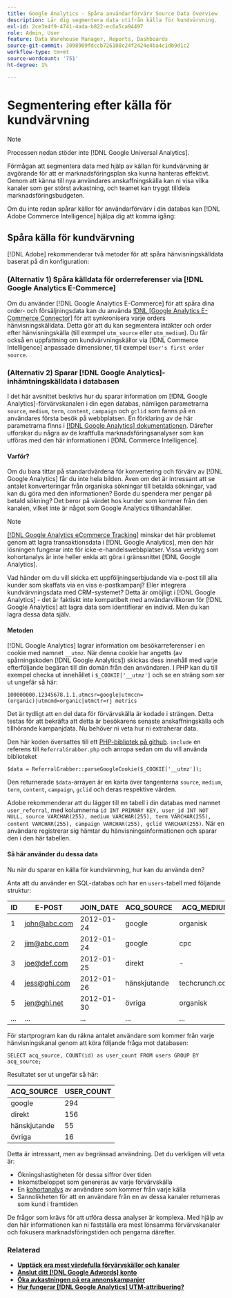 ```yaml
---
title: Google Analytics - Spåra användarförvärv Source Data Overview
description: Lär dig segmentera data utifrån källa för kundvärvning.
exl-id: 2ce3e4f9-4741-4ada-b822-ec6a5ca94497
role: Admin, User
feature: Data Warehouse Manager, Reports, Dashboards
source-git-commit: 3098909fdccb726108c24f2424e4ba4c1db9d1c2
workflow-type: tm+mt
source-wordcount: '751'
ht-degree: 1%

---
```


# Segmentering efter källa för kundvärvning

>[!NOTE]
>
>Processen nedan stöder inte [!DNL Google Universal Analytics].

Förmågan att segmentera data med hjälp av källan för kundvärvning är avgörande för att er marknadsföringsplan ska kunna hanteras effektivt. Genom att känna till nya användares anskaffningskälla kan ni visa vilka kanaler som ger störst avkastning, och teamet kan tryggt tilldela marknadsföringsbudgeten.

Om du inte redan spårar källor för användarförvärv i din databas kan [!DNL Adobe Commerce Intelligence] hjälpa dig att komma igång:

## Spåra källa för kundvärvning

[!DNL Adobe] rekommenderar två metoder för att spåra hänvisningskälldata baserat på din konfiguration:

### (Alternativ 1) Spåra källdata för orderreferenser via [!DNL Google Analytics E-Commerce]

Om du använder [!DNL Google Analytics E-Commerce] för att spåra dina order- och försäljningsdata kan du använda [!DNL [Google Analytics E-Commerce Connector]](../importing-data/integrations/google-ecommerce.md) för att synkronisera varje orders hänvisningskälldata. Detta gör att du kan segmentera intäkter och order efter hänvisningskälla (till exempel `utm_source` eller `utm_medium`). Du får också en uppfattning om kundvärvningskällor via [!DNL Commerce Intelligence] anpassade dimensioner, till exempel `User's first order source`.

### (Alternativ 2) Sparar [!DNL Google Analytics]-inhämtningskälldata i databasen

I det här avsnittet beskrivs hur du sparar information om [!DNL Google Analytics]-förvärvskanalen i din egen databas, nämligen parametrarna `source`, `medium`, `term`, `content`, `campaign` och `gclid` som fanns på en användares första besök på webbplatsen. En förklaring av de här parametrarna finns i [[!DNL Google Analytics] dokumentationen](https://support.google.com/analytics/answer/1191184?hl=en#zippy=%2Cin-this-article). Därefter utforskar du några av de kraftfulla marknadsföringsanalyser som kan utföras med den här informationen i [!DNL Commerce Intelligence].

#### Varför?

Om du bara tittar på standardvärdena för konvertering och förvärv av [!DNL Google Analytics] får du inte hela bilden. Även om det är intressant att se antalet konverteringar från organiska sökningar till betalda sökningar, vad kan du göra med den informationen? Borde du spendera mer pengar på betald sökning? Det beror på värdet hos kunder som kommer från den kanalen, vilket inte är något som Google Analytics tillhandahåller.

>[!NOTE]
>
>[[!DNL Google Analytics eCommerce Tracking]](https://developers.google.com/analytics/devguides/collection/gajs/gaTrackingEcommerce) minskar det här problemet genom att lagra transaktionsdata i [!DNL Google Analytics], men den här lösningen fungerar inte för icke-e-handelswebbplatser. Vissa verktyg som kohortanalys är inte heller enkla att göra i gränssnittet [!DNL Google Analytics].

Vad händer om du vill skicka ett uppföljningserbjudande via e-post till alla kunder som skaffats via en viss e-postkampanj? Eller integrera kundvärvningsdata med CRM-systemet? Detta är omöjligt i [!DNL Google Analytics] - det är faktiskt inte kompatibelt med användarvillkoren för [!DNL Google Analytics] att lagra data som identifierar en individ. Men du kan lagra dessa data själv.

#### Metoden

[!DNL Google Analytics] lagrar information om besökarreferenser i en cookie med namnet `__utmz`. När denna cookie har angetts (av spårningskoden [!DNL Google Analytics]) skickas dess innehåll med varje efterföljande begäran till din domän från den användaren. I PHP kan du till exempel checka ut innehållet i `$_COOKIE['__utmz']` och se en sträng som ser ut ungefär så här:

`100000000.12345678.1.1.utmcsr=google|utmccn=(organic)|utmcmd=organic|utmctr=rj metrics`

Det är tydligt att en del data för förvärvskälla är kodade i strängen. Detta testas för att bekräfta att detta är besökarens senaste anskaffningskälla och tillhörande kampanjdata. Nu behöver ni veta hur ni extraherar data.

Den här koden översattes till ett [PHP-bibliotek på github](https://github.com/RJMetrics/referral-grabber-php). `include` en referens till `ReferralGrabber.php` och anropa sedan om du vill använda biblioteket

`$data = ReferralGrabber::parseGoogleCookie($_COOKIE['__utmz']);`

Den returnerade `$data`-arrayen är en karta över tangenterna `source`, `medium`, `term`, `content`, `campaign`, `gclid` och deras respektive värden.

Adobe rekommenderar att du lägger till en tabell i din databas med namnet `user_referral`, med kolumnerna `id INT PRIMARY KEY, user_id INT NOT NULL, source VARCHAR(255), medium VARCHAR(255), term VARCHAR(255), content VARCHAR(255), campaign VARCHAR(255), gclid VARCHAR(255)`. När en användare registrerar sig hämtar du hänvisningsinformationen och sparar den i den här tabellen.

#### Så här använder du dessa data

Nu när du sparar en källa för kundvärvning, hur kan du använda den?

Anta att du använder en SQL-databas och har en `users`-tabell med följande struktur:

| ID | E-POST | JOIN_DATE | ACQ_SOURCE | ACQ_MEDIUM |
|--- |--- |--- |--- |--- |
| 1 | john@abc.com | 2012-01-24 | google | organisk |
| 2 | jim@abc.com | 2012-01-24 | google | cpc |
| 3 | joe@def.com | 2012-01-25 | direkt | - |
| 4 | jess@ghi.com | 2012-01-26 | hänskjutande | techcrunch.com |
| 5 | jen@ghi.net | 2012-01-30 | övriga | organisk |
| ... | ... | ... | ... | ... |

För startprogram kan du räkna antalet användare som kommer från varje hänvisningskanal genom att köra följande fråga mot databasen:

`SELECT acq_source, COUNT(id) as user_count FROM users GROUP BY acq_source;`

Resultatet ser ut ungefär så här:

| ACQ_SOURCE | USER_COUNT |
|--- |--- |
| google | 294 |
| direkt | 156 |
| hänskjutande | 55 |
| övriga | 16 |

Detta är intressant, men av begränsad användning. Det du verkligen vill veta är:

* Ökningshastigheten för dessa siffror över tiden
* Inkomstbeloppet som genereras av varje förvärvskälla
* En [kohortanalys](https://en.wikipedia.org/wiki/Cohort_analysis) av användare som kommer från varje källa
* Sannolikheten för att en användare från en av dessa kanaler returneras som kund i framtiden

De frågor som krävs för att utföra dessa analyser är komplexa. Med hjälp av den här informationen kan ni fastställa era mest lönsamma förvärvskanaler och fokusera marknadsföringstiden och pengarna därefter.

### Relaterad

* **[Upptäck era mest värdefulla förvärvskällor och kanaler](../analysis/most-value-source-channel.md)**
* **[Anslut ditt [!DNL Google Adwords] konto](../importing-data/integrations/google-adwords.md)**
* **[Öka avkastningen på era annonskampanjer](../analysis/roi-ad-camp.md)**
* **[Hur fungerar  [!DNL Google Analytics] UTM-attribuering?](../analysis/utm-attributes.md)**
